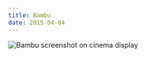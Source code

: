```yaml
---
title: Bambu
date: 2015-04-04
---
```

![Bambu screenshot on cinema display](https://dl.dropboxusercontent.com/s/976lnkj50yq2xjk/bambu-cinema.jpg)